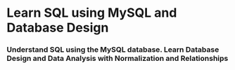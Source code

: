 # Learn SQL using MySQL and Database Design
### **Understand SQL using the MySQL database. Learn Database Design and Data Analysis with Normalization and Relationships**

